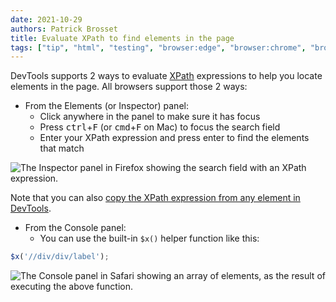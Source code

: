 ```yaml
---
date: 2021-10-29
authors: Patrick Brosset
title: Evaluate XPath to find elements in the page
tags: ["tip", "html", "testing", "browser:edge", "browser:chrome", "browser:firefox", "browser:safari"]
---
```

DevTools supports 2 ways to evaluate [XPath](https://developer.mozilla.org/en-US/docs/Web/XPath) expressions to help you locate elements in the page. All browsers support those 2 ways:

* From the Elements (or Inspector) panel:
  * Click anywhere in the panel to make sure it has focus
  * Press <kbd>ctrl</kbd>+<kbd>F</kbd> (or <kbd>cmd</kbd>+<kbd>F</kbd> on Mac) to focus the search field
  * Enter your XPath expression and press enter to find the elements that match

![The Inspector panel in Firefox showing the search field with an XPath expression.](../../assets/img/evaluate-xpath-1.png)

Note that you can also [copy the XPath expression from any element in DevTools](./copy-element-xpath.md).

* From the Console panel:
  * You can use the built-in `$x()` helper function like this:

```javascript
$x('//div/div/label');
```

![The Console panel in Safari showing an array of elements, as the result of executing the above function.](../../assets/img/evaluate-xpath-2.png)
